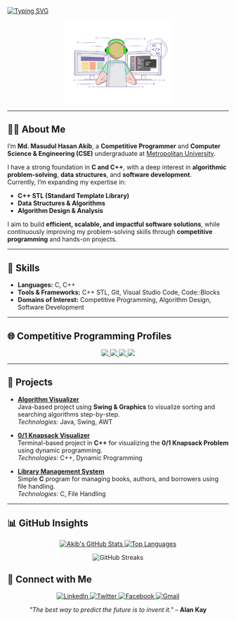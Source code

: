 [![Typing SVG](https://readme-typing-svg.demolab.com?font=Fira+Code&pause=300&color=00FFFF&center=true&vCenter=true&width=600&lines=Hi+there!;I'm+Md.+Masudul+Hasan+Akib;Competitive+Programmer+%7C+CSE+Undergrad)](https://github.com/ak1bhasan)

<p align="center">
  <img src="https://raw.githubusercontent.com/devSouvik/devSouvik/master/gif3.gif" alt="Coding" width="250" />
</p>


---

## 👨‍💻 About Me  

I’m **Md. Masudul Hasan Akib**, a **Competitive Programmer** and **Computer Science & Engineering (CSE)** undergraduate at [Metropolitan University](https://metrouni.edu.bd/).  

I have a strong foundation in **C and C++**, with a deep interest in **algorithmic problem-solving**, **data structures**, and **software development**.  
Currently, I’m expanding my expertise in:  

- **C++ STL (Standard Template Library)**  
- **Data Structures & Algorithms**  
- **Algorithm Design & Analysis**  

I aim to build **efficient, scalable, and impactful software solutions**, while continuously improving my problem-solving skills through **competitive programming** and hands-on projects.  

---

## 🔧 Skills  

- **Languages:** C, C++  
- **Tools & Frameworks:** C++ STL, Git, Visual Studio Code, Code::Blocks  
- **Domains of Interest:** Competitive Programming, Algorithm Design, Software Development  

---

## 🌐 Competitive Programming Profiles  

<p align="center">
  <a href="https://codeforces.com/profile/ak1b_hasan">
    <img src="https://img.shields.io/badge/Codeforces-1F8ACB?style=flat&logo=codeforces&logoColor=white" />
  </a>
  <a href="https://leetcode.com/u/ak1b_hasan/">
    <img src="https://img.shields.io/badge/LeetCode-FFA116?style=flat&logo=leetcode&logoColor=black" />
  </a>
  <a href="https://www.codechef.com/users/jax_teller">
    <img src="https://img.shields.io/badge/CodeChef-5B4638?style=flat&logo=codechef&logoColor=white" />
  </a>
  <a href="https://atcoder.jp/users/akib_hasannnn">
    <img src="https://img.shields.io/badge/AtCoder-000000?style=flat&logo=atcoder&logoColor=white" />
  </a>
</p>

---

## 🚀 Projects  

- **[Algorithm Visualizer](https://github.com/ak1bhasan/Algorithm-Visualizer)**  
  Java-based project using **Swing & Graphics** to visualize sorting and searching algorithms step-by-step.  
  *Technologies:* Java, Swing, AWT  

- **[0/1 Knapsack Visualizer](https://github.com/ak1bhasan/ADA-Project)**  
  Terminal-based project in **C++** for visualizing the **0/1 Knapsack Problem** using dynamic programming.  
  *Technologies:* C++, Dynamic Programming  

- **[Library Management System](https://github.com/ak1bhasan/FirstProjectMU)**  
  Simple **C** program for managing books, authors, and borrowers using file handling.  
  *Technologies:* C, File Handling  

---

## 📊 GitHub Insights  

<p align="center">
  <a href="https://github.com/ak1bhasan">
    <img 
      src="https://github-readme-stats.vercel.app/api?username=ak1bhasan&show_icons=true&include_all_commits=true&count_private=true&theme=tokyonight&hide_border=true" 
      width="350" 
      alt="Akib's GitHub Stats"
    />
  </a>
  <a href="https://github.com/ak1bhasan">
    <img 
      src="https://github-readme-stats.vercel.app/api/top-langs/?username=ak1bhasan&layout=compact&theme=tokyonight&hide_border=true" 
      width="350" 
      alt="Top Languages"
    />
  </a>
</p>

<p align="center">
  <img 
    src="https://streak-stats.demolab.com?user=ak1bhasan&theme=tokyonight&hide_border=true&stroke=00FFFF&background=0d1117" 
    width="720" 
    alt="GitHub Streaks"
  />
</p>


## 🤝 Connect with Me  

<p align="center">
  <a href="https://www.linkedin.com/in/ak1bhasan/">
    <img src="https://cdn.jsdelivr.net/gh/devicons/devicon/icons/linkedin/linkedin-original.svg" alt="LinkedIn" width="40" height="40"/>
  </a>
  <a href="https://x.com/__akibbb">
    <img src="https://cdn.jsdelivr.net/gh/devicons/devicon/icons/twitter/twitter-original.svg" alt="Twitter" width="40" height="40"/>
  </a>
  <a href="https://www.facebook.com/akib.hasan.148553">
    <img src="https://cdn.jsdelivr.net/gh/devicons/devicon/icons/facebook/facebook-original.svg" alt="Facebook" width="40" height="40"/>
  </a>
  <a href="mailto:akibhasan011@gmail.com">
    <img src="https://upload.wikimedia.org/wikipedia/commons/4/4e/Gmail_Icon.png" alt="Gmail" width="40" height="40"/>
  </a>
</p>


<p align="center"><i>"The best way to predict the future is to invent it."</i> – <b>Alan Kay</b></p>
